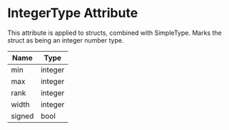

IntegerType Attribute
=====================

This attribute is applied to structs, combined with SimpleType. Marks the struct as being an integer number type.

| Name | Type |
| --- | --- |
| min | integer |
| max | integer |
| rank | integer |
| width | integer |
| signed | bool |
